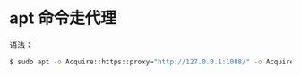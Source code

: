 # apt 命令走代理

语法：

```bash
$ sudo apt -o Acquire::https::proxy="http://127.0.0.1:1088/" -o Acquire::http::proxy="http://127.0.0.1:1088/" update
```
